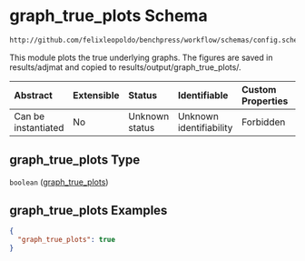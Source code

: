 # graph\_true\_plots Schema

```txt
http://github.com/felixleopoldo/benchpress/workflow/schemas/config.schema.json#/properties/benchmark_setup/properties/evaluation/properties/graph_true_plots
```

This module plots the true underlying graphs. The figures are saved in results/adjmat and copied to results/output/graph\_true\_plots/.

| Abstract            | Extensible | Status         | Identifiable            | Custom Properties | Additional Properties | Access Restrictions | Defined In                                                        |
| :------------------ | :--------- | :------------- | :---------------------- | :---------------- | :-------------------- | :------------------ | :---------------------------------------------------------------- |
| Can be instantiated | No         | Unknown status | Unknown identifiability | Forbidden         | Allowed               | none                | [config.schema.json\*](config.schema.json "open original schema") |

## graph\_true\_plots Type

`boolean` ([graph\_true\_plots](config-properties-benchmark_setup-properties-evaluation-properties-graph_true_plots.md))

## graph\_true\_plots Examples

```json
{
  "graph_true_plots": true
}
```

